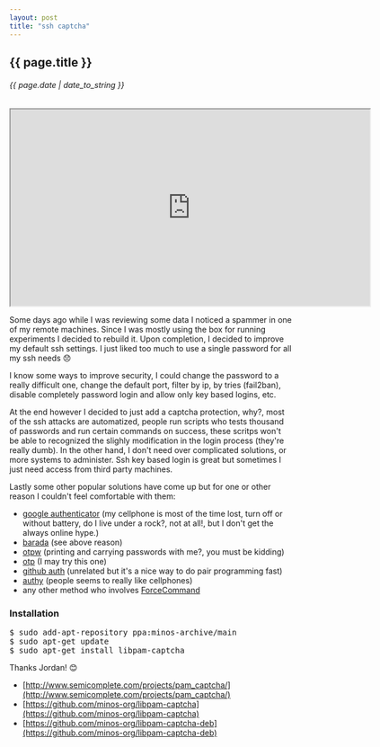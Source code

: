 ```yaml
---
layout: post
title: "ssh captcha"
---
```


## {{ page.title }}

###### {{ page.date | date_to_string }}

<!--**[![](/assets/img/pam_captcha.png)](https://github.com/chilicuil/pam_captcha)**-->
<iframe class="showterm" src="http://showterm.io/53a85bc1b41c096c83130" width="640" height="350">&nbsp;</iframe> 

Some days ago while I was reviewing some data I noticed a spammer in one of my remote machines. Since I was mostly using the box for running experiments I decided to rebuild it. Upon completion, I decided to improve my default ssh settings. I just liked too much to use a single password for all my ssh needs &#128542; 

I know some ways to improve security, I could change the password to a really difficult one, change the default port, filter by ip, by tries (fail2ban), disable completely password login and allow only key based logins, etc.

At the end however I decided to just add a captcha protection, why?, most of the ssh attacks are automatized, people run scripts who tests thousand of passwords and run certain commands on success, these scritps won't be able to recognized the slighly modification in the login process (they're really dumb). In the other hand, I don't need over complicated solutions, or more systems to administer. Ssh key based login is great but sometimes I just need access from third party machines.

Lastly some other popular solutions have come up but for one or other reason I couldn't feel comfortable with them:

- [google authenticator](https://code.google.com/p/google-authenticator/) (my cellphone is most of the time lost, turn off or without battery, do I live under a rock?, not at all!, but I don't get the always online hype.)
- [barada](http://barada.sourceforge.net/) (see above reason)
- [otpw](https://www.cl.cam.ac.uk/~mgk25/otpw.html) (printing and carrying passwords with me?, you must be kidding)
- [otp](http://ubuntuforums.org/showthread.php?t=1891356) (I may try this one)
- [github auth](https://github.com/chrishunt/github-auth) (unrelated but it's a nice way to do pair programming fast)
- [authy](http://blog.authy.com/two-factor-ssh-in-thirty-seconds) (people seems to really like cellphones)
- any other method who involves [ForceCommand](https://www.duosecurity.com/)

### Installation

<pre>
$ sudo add-apt-repository ppa:minos-archive/main
$ sudo apt-get update
$ sudo apt-get install libpam-captcha
</pre>

Thanks Jordan! &#128522; 

- [http://www.semicomplete.com/projects/pam_captcha/](http://www.semicomplete.com/projects/pam_captcha/)
- [https://github.com/minos-org/libpam-captcha](https://github.com/minos-org/libpam-captcha)
- [https://github.com/minos-org/libpam-captcha-deb](https://github.com/minos-org/libpam-captcha-deb)
